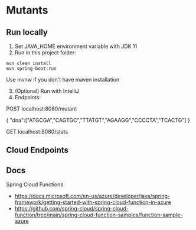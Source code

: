 # Mutants

## Run locally

1. Set JAVA_HOME environment variable with JDK 11
2. Run in this project folder:

````
mvn clean install
mvn spring-boot:run
````

Use mvnw if you don't have maven installation

3. (Optional) Run with IntelliJ
4. Endpoints:

POST localhost:8080/mutant

{
 "dna":["ATGCGA","CAGTGC","TTATGT","AGAAGG","CCCCTA","TCACTG"]
}

GET localhost:8080/stats

## Cloud Endpoints


## Docs

Spring Cloud Functions

* https://docs.microsoft.com/en-us/azure/developer/java/spring-framework/getting-started-with-spring-cloud-function-in-azure
* https://github.com/spring-cloud/spring-cloud-function/tree/main/spring-cloud-function-samples/function-sample-azure